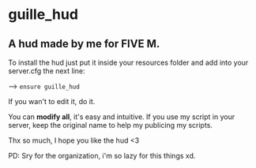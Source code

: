 # guille_hud

## A hud made by me for FIVE M. 

To install the hud just put it inside your resources folder and add into your server.cfg the next line:

--> `ensure guille_hud`

If you wan't to edit it, do it.

You can **modify all**, it's easy and intuitive.
If you use my script in your server, keep the original name to help my publicing my scripts. 

Thx so much, I hope you like the hud <3
 
PD: Sry for the organization, i'm so lazy for this things xd.
